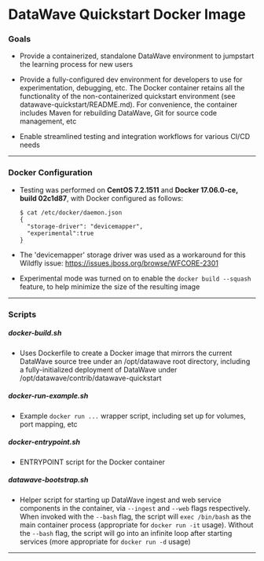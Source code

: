 # DataWave Quickstart Docker Image

### Goals

* Provide a containerized, standalone DataWave environment to jumpstart the learning process for new users

* Provide a fully-configured dev environment for developers to use for experimentation, debugging, etc. 
  The Docker container retains all the functionality of the non-containerized quickstart environment (see 
  datawave-quickstart/README.md). For convenience, the container includes Maven for rebuilding DataWave, 
  Git for source code management, etc

* Enable streamlined testing and integration workflows for various CI/CD needs 

---

### Docker Configuration

* Testing was performed on **CentOS 7.2.1511** and **Docker 17.06.0-ce, build 02c1d87**, with Docker 
  configured as follows: 
  ```
  $ cat /etc/docker/daemon.json
  {
    "storage-driver": "devicemapper",
    "experimental":true
  }
  ```
* The 'devicemapper' storage driver was used as a workaround for this Wildfly issue: 
  https://issues.jboss.org/browse/WFCORE-2301
  
* Experimental mode was turned on to enable the ` docker build --squash ` feature, to help 
  minimize the size of the resulting image

---

### Scripts

##### docker-build.sh 

* Uses Dockerfile to create a Docker image that mirrors the current DataWave source tree under an /opt/datawave root 
  directory, including a fully-initialized deployment of DataWave under /opt/datawave/contrib/datawave-quickstart

##### docker-run-example.sh

* Example ` docker run ... ` wrapper script, including set up for volumes, port mapping, etc

##### docker-entrypoint.sh

* ENTRYPOINT script for the Docker container

##### datawave-bootstrap.sh

* Helper script for starting up DataWave ingest and web service components in the container, via 
  ` --ingest ` and ` --web ` flags respectively. When invoked with the ` --bash ` flag, the script
  will ` exec /bin/bash ` as the main container process (appropriate for ` docker run -it ` usage).
  Without the ` --bash ` flag, the script will go into an infinite loop after starting services
  (more appropriate for ` docker run -d ` usage)

---
